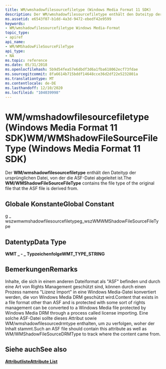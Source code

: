 ```yaml
---
title: WM/wmshadowfilesourcefiletype (Windows Media Format 11 SDK)
description: Der WM/wmshadowfilesourcefiletype enthält den Dateityp der ursprünglichen Datei, von der die ASF-Datei abgeleitet ist.
ms.assetid: e6543f07-b1dd-4a3d-9472-ebedf42e9599
keywords:
- WM/wmshadowfilesourcefiletype Windows Media-Format
topic_type:
- apiref
api_name:
- WM/WMShadowFileSourceFileType
api_type:
- NA
ms.topic: reference
ms.date: 05/31/2018
ms.openlocfilehash: 5b9d54fea57e6dbdf3d6a1fba618062ecf73fdae
ms.sourcegitcommit: 8fa6614b715bddf14648cce36d2df22e5232801a
ms.translationtype: MT
ms.contentlocale: de-DE
ms.lasthandoff: 12/10/2020
ms.locfileid: "104039998"
---
```

# <a name="wmwmshadowfilesourcefiletype-windows-media-format-11-sdk"></a><span data-ttu-id="78abb-104">WM/wmshadowfilesourcefiletype (Windows Media Format 11 SDK)</span><span class="sxs-lookup"><span data-stu-id="78abb-104">WM/WMShadowFileSourceFileType (Windows Media Format 11 SDK)</span></span>

<span data-ttu-id="78abb-105">Der **WM/wmshadowfilesourcefiletype** enthält den Dateityp der ursprünglichen Datei, von der die ASF-Datei abgeleitet ist.</span><span class="sxs-lookup"><span data-stu-id="78abb-105">The **WM/WMShadowFileSourceFileType** contains the file type of the original file that the ASF file is derived from.</span></span>

## <a name="global-constant"></a><span data-ttu-id="78abb-106">Globale Konstante</span><span class="sxs-lookup"><span data-stu-id="78abb-106">Global Constant</span></span>

<span data-ttu-id="78abb-107">g \_ wszwmwmshadowfilesourcefiletype</span><span class="sxs-lookup"><span data-stu-id="78abb-107">g\_wszWMWMShadowFileSourceFileType</span></span>

## <a name="data-type"></a><span data-ttu-id="78abb-108">Datentyp</span><span class="sxs-lookup"><span data-stu-id="78abb-108">Data Type</span></span>

<span data-ttu-id="78abb-109">**WMT \_ - \_ Typzeichenfolge**</span><span class="sxs-lookup"><span data-stu-id="78abb-109">**WMT\_TYPE\_STRING**</span></span>

## <a name="remarks"></a><span data-ttu-id="78abb-110">Bemerkungen</span><span class="sxs-lookup"><span data-stu-id="78abb-110">Remarks</span></span>

<span data-ttu-id="78abb-111">Inhalte, die sich in einem anderen Dateiformat als "ASF" befinden und durch eine Art von Rights Management geschützt sind, können durch einen Prozess namens "Lizenz Import" in eine Windows Media-Datei konvertiert werden, die von Windows Media DRM geschützt wird.</span><span class="sxs-lookup"><span data-stu-id="78abb-111">Content that exists in a file format other than ASF and is protected with some sort of rights management can be converted to a Windows Media file protected by Windows Media DRM through a process called license importing.</span></span> <span data-ttu-id="78abb-112">Eine solche ASF-Datei sollte dieses Attribut sowie WM/wmshadowfilesourcedrmtype enthalten, um zu verfolgen, woher der Inhalt stammt.</span><span class="sxs-lookup"><span data-stu-id="78abb-112">Such an ASF file should contain this attribute as well as WM/WMShadowFileSourceDRMType to track where the content came from.</span></span>

## <a name="see-also"></a><span data-ttu-id="78abb-113">Siehe auch</span><span class="sxs-lookup"><span data-stu-id="78abb-113">See also</span></span>

<dl> <dt>

[<span data-ttu-id="78abb-114">**Attributliste**</span><span class="sxs-lookup"><span data-stu-id="78abb-114">**Attribute List**</span></span>](attribute-list.md)
</dt> </dl>

 

 




